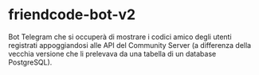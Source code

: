 # friendcode-bot-v2
Bot Telegram che si occuperà di mostrare i codici amico degli utenti registrati appoggiandosi alle API del Community Server (a differenza della vecchia versione che li prelevava da una tabella di un database PostgreSQL).
